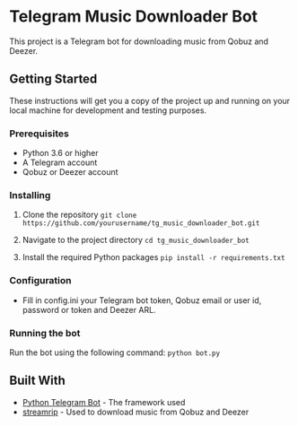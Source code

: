 # Telegram Music Downloader Bot

This project is a Telegram bot for downloading music from Qobuz and Deezer.

## Getting Started

These instructions will get you a copy of the project up and running on your local machine for development and testing purposes.

### Prerequisites

- Python 3.6 or higher
- A Telegram account
- Qobuz or Deezer account

### Installing

1. Clone the repository
```git clone https://github.com/yourusername/tg_music_downloader_bot.git```

2. Navigate to the project directory
```cd tg_music_downloader_bot```

3. Install the required Python packages
```pip install -r requirements.txt```

### Configuration

- Fill in config.ini your Telegram bot token, Qobuz email or user id, password or token and Deezer ARL.

### Running the bot

Run the bot using the following command: 
```python bot.py```

## Built With

- [Python Telegram Bot](https://github.com/python-telegram-bot/python-telegram-bot) - The framework used
- [streamrip](https://github.com/nathom/streamrip) - Used to download music from Qobuz and Deezer
